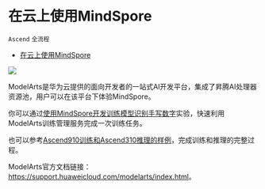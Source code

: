 # 在云上使用MindSpore

`Ascend` `全流程`

<!-- TOC -->

- [在云上使用MindSpore](#在云上使用mindspore)

<!-- /TOC -->

<a href="https://gitee.com/mindspore/docs/blob/master/docs/mindspore/programming_guide/source_zh_cn/use_on_the_cloud.md" target="_blank"><img src="https://gitee.com/mindspore/docs/raw/master/resource/_static/logo_source.png"></a>

ModelArts是华为云提供的面向开发者的一站式AI开发平台，集成了昇腾AI处理器资源池，用户可以在该平台下体验MindSpore。

你可以通过[使用MindSpore开发训练模型识别手写数字](https://lab.huaweicloud.com/testdetail_461)实验，快速利用ModelArts训练管理服务完成一次训练任务。

也可以参考[Ascend910训练和Ascend310推理的样例](https://support.huaweicloud.com/bestpractice-modelarts/modelarts_10_0026.html)，完成训练和推理的完整过程。

ModelArts官方文档链接：<https://support.huaweicloud.com/modelarts/index.html>。
